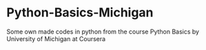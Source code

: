 # Python-Basics-Michigan
Some own made codes in python from the course Python Basics  by University of Michigan at Coursera 
